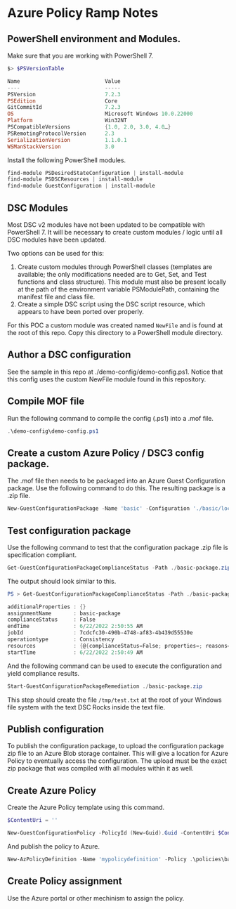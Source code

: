 # Azure Policy Ramp Notes

## PowerShell environment and Modules.

Make sure that you are working with PowerShell 7.

```powershell
$> $PSVersionTable

Name                           Value
----                           -----
PSVersion                      7.2.3
PSEdition                      Core
GitCommitId                    7.2.3
OS                             Microsoft Windows 10.0.22000
Platform                       Win32NT
PSCompatibleVersions           {1.0, 2.0, 3.0, 4.0…}
PSRemotingProtocolVersion      2.3
SerializationVersion           1.1.0.1
WSManStackVersion              3.0
```

Install the following PowerShell modules.

```powershell
find-module PSDesiredStateConfiguration | install-module
find-module PSDSCResources | install-module
find-module GuestConfiguration | install-module
```

## DSC Modules

Most DSC v2 modules have not been updated to be compatible with PowerShell 7. It will be necessary to create custom modules / logic until all DSC modules have been updated.

Two options can be used for this:

1. Create custom modules through PowerShell classes (templates are available; the only modifications needed are to Get, Set, and Test functions and class structure). This module must also be present locally at the path of the environment variable PSModulePath, containing the manifest file and class file.
2. Create a simple DSC script using the DSC script resource, which appears to have been ported over properly.

For this POC a custom module was created named `NewFile` and is found at the root of this repo. Copy this directory to a PowerShell module directory.

## Author a DSC configuration

See the sample in this repo at ./demo-config/demo-config.ps1. Notice that this config uses the custom NewFile module found in this repository.

## Compile MOF file

Run the following command to compile the config (.ps1) into a .mof file.

```powershell
.\demo-config\demo-config.ps1
```

## Create a custom Azure Policy / DSC3 config package.

The .mof file then needs to be packaged into an Azure Guest Configuration package. Use the following command to do this. The resulting package is a .zip file.

```powershell
New-GuestConfigurationPackage -Name 'basic' -Configuration './basic/localhost.mof' -Type AuditAndSet -Force
```

## Test configuration package

Use the following command to test that the configuration package .zip file is specification compliant.

```powershell
Get-GuestConfigurationPackageComplianceStatus -Path ./basic-package.zip
```

The output should look similar to this.

```powershell
PS > Get-GuestConfigurationPackageComplianceStatus -Path ./basic-package.zip

additionalProperties : {}
assignmentName       : basic-package
complianceStatus     : False
endTime              : 6/22/2022 2:50:55 AM
jobId                : 7cdcfc30-490b-4748-af83-4b439d55530e
operationtype        : Consistency
resources            : {@{complianceStatus=False; properties=; reasons=System.Object[]}}
startTime            : 6/22/2022 2:50:49 AM
```

And the following command can be used to execute the configuration and yield compliance results.

```powershell
Start-GuestConfigurationPackageRemediation ./basic-package.zip
```

This step should create the file `/tmp/test.txt` at the root of your Windows file system with the text DSC Rocks inside the text file.

## Publish configuration 

To publish the configuration package, to upload the configuration package zip file to an Azure Blob storage container. This will give a location for Azure Policy to eventually access the configuration. The upload must be the exact zip package that was compiled with all modules within it as well.

## Create Azure Policy

Create the Azure Policy template using this command.

```powershell
$ContentUri = ''

New-GuestConfigurationPolicy -PolicyId (New-Guid).Guid -ContentUri $ContentUri -DisplayName 'New File Demo' -Path './policies' -Platform 'Windows' -Description 'New File Demo' -PolicyVersion 1.0.0 -Mode ApplyAndAutoCorrect -Verbose
```

And publish the policy to Azure.

```powershell
New-AzPolicyDefinition -Name 'mypolicydefinition' -Policy .\policies\basic_DeployIfNotExists.json
```

## Create Policy assignment

Use the Azure portal or other mechinism to assign the policy.
